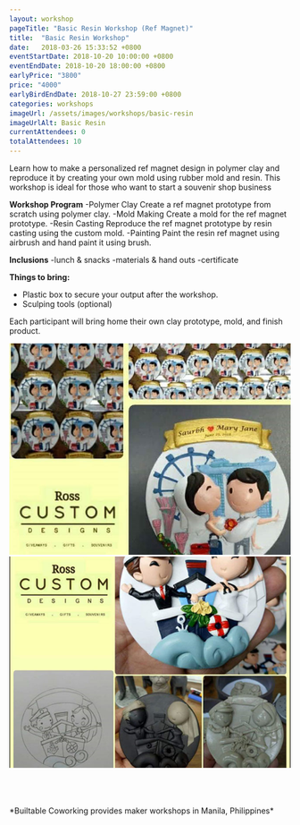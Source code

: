 ```yaml
---
layout: workshop
pageTitle: "Basic Resin Workshop (Ref Magnet)"
title:  "Basic Resin Workshop"
date:   2018-03-26 15:33:52 +0800
eventStartDate: 2018-10-20 10:00:00 +0800
eventEndDate: 2018-10-20 18:00:00 +0800
earlyPrice: "3800"
price: "4000"
earlyBirdEndDate: 2018-10-27 23:59:00 +0800
categories: workshops
imageUrl: /assets/images/workshops/basic-resin
imageUrlAlt: Basic Resin
currentAttendees: 0
totalAttendees: 10
---
```


Learn how to make a personalized ref magnet design in polymer clay and reproduce it by creating your own mold using rubber mold and resin. This workshop is ideal for those who want to start a souvenir shop business 


**Workshop Program**
-Polymer Clay
 Create a ref magnet prototype from scratch using polymer clay.
-Mold Making
Create a mold for the ref magnet prototype.
-Resin Casting
Reproduce the ref magnet prototype by resin casting using the custom mold.
-Painting
Paint the resin ref magnet using airbrush and hand paint it using brush.

**Inclusions**
-lunch & snacks
-materials & hand outs
-certificate

**Things to bring:**
- Plastic box to secure your output after the workshop.
- Sculping tools (optional)

Each participant will bring home their own clay prototype, mold, and finish product.


![ref magnets made from resin](/assets/images/workshops/basic-resin/sample-1.jpg "ref magnets made from resin")
![ref magnets made from resin](/assets/images/workshops/basic-resin/sample-2.jpg "ref magnets made from resin")


<br>
<br>
<br>
*Builtable Coworking provides maker workshops in Manila, Philippines* 
